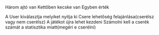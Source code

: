 Három ajtó van
Kettőben kecske van 
Egyben érték

A User kiválasztja melyiket nyitja ki
Csere lehetőség felajánlása(cserélsz vagy nem cserélsz)
A játékot újra lehet kezdeni
Számolni kell a cserék számát a statisztika miatt(megéri e cserélni)
